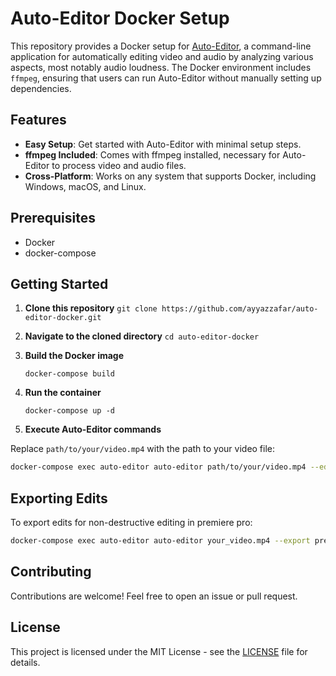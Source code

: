 # Auto-Editor Docker Setup

This repository provides a Docker setup for [Auto-Editor](https://github.com/WyattBlue/auto-editor), a command-line application for automatically editing video and audio by analyzing various aspects, most notably audio loudness. The Docker environment includes `ffmpeg`, ensuring that users can run Auto-Editor without manually setting up dependencies.

## Features

- **Easy Setup**: Get started with Auto-Editor with minimal setup steps.
- **ffmpeg Included**: Comes with ffmpeg installed, necessary for Auto-Editor to process video and audio files.
- **Cross-Platform**: Works on any system that supports Docker, including Windows, macOS, and Linux.

## Prerequisites

- Docker
- docker-compose

## Getting Started

1. **Clone this repository**
   `git clone https://github.com/ayyazzafar/auto-editor-docker.git`

2. **Navigate to the cloned directory**
   `cd auto-editor-docker`

3. **Build the Docker image**

   `docker-compose build`

4. **Run the container**

   `docker-compose up -d`

5. **Execute Auto-Editor commands**

Replace `path/to/your/video.mp4` with the path to your video file:

```bash
docker-compose exec auto-editor auto-editor path/to/your/video.mp4 --edit audio:threshold=-19dB
```

## Exporting Edits

To export edits for non-destructive editing in premiere pro:

```bash
docker-compose exec auto-editor auto-editor your_video.mp4 --export premiere

```

## Contributing

Contributions are welcome! Feel free to open an issue or pull request.

## License

This project is licensed under the MIT License - see the [LICENSE](LICENSE) file for details.
